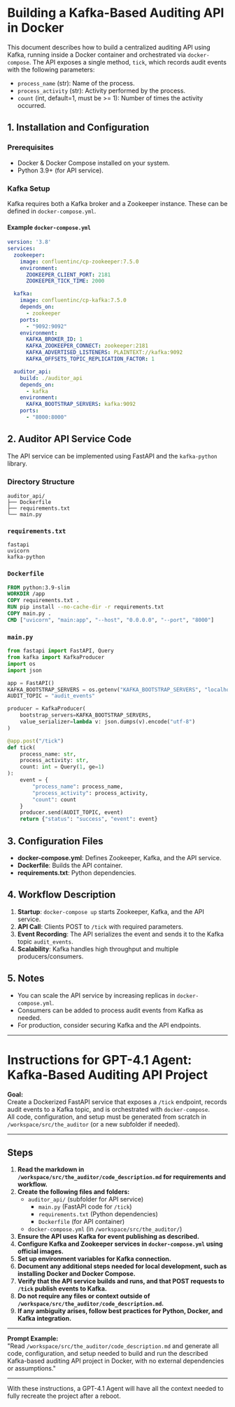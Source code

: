 # Building a Kafka-Based Auditing API in Docker

This document describes how to build a centralized auditing API using Kafka, running inside a Docker container and orchestrated via `docker-compose`. The API exposes a single method, `tick`, which records audit events with the following parameters:

- `process_name` (str): Name of the process.
- `process_activity` (str): Activity performed by the process.
- `count` (int, default=1, must be >= 1): Number of times the activity occurred.

## 1. Installation and Configuration

### Prerequisites

- Docker & Docker Compose installed on your system.
- Python 3.9+ (for API service).

### Kafka Setup

Kafka requires both a Kafka broker and a Zookeeper instance. These can be defined in `docker-compose.yml`.

#### Example `docker-compose.yml`

```yaml
version: '3.8'
services:
  zookeeper:
    image: confluentinc/cp-zookeeper:7.5.0
    environment:
      ZOOKEEPER_CLIENT_PORT: 2181
      ZOOKEEPER_TICK_TIME: 2000

  kafka:
    image: confluentinc/cp-kafka:7.5.0
    depends_on:
      - zookeeper
    ports:
      - "9092:9092"
    environment:
      KAFKA_BROKER_ID: 1
      KAFKA_ZOOKEEPER_CONNECT: zookeeper:2181
      KAFKA_ADVERTISED_LISTENERS: PLAINTEXT://kafka:9092
      KAFKA_OFFSETS_TOPIC_REPLICATION_FACTOR: 1

  auditor_api:
    build: ./auditor_api
    depends_on:
      - kafka
    environment:
      KAFKA_BOOTSTRAP_SERVERS: kafka:9092
    ports:
      - "8000:8000"
```

## 2. Auditor API Service Code

The API service can be implemented using FastAPI and the `kafka-python` library.

### Directory Structure

```
auditor_api/
├── Dockerfile
├── requirements.txt
└── main.py
```

### `requirements.txt`

```
fastapi
uvicorn
kafka-python
```

### `Dockerfile`

```dockerfile
FROM python:3.9-slim
WORKDIR /app
COPY requirements.txt .
RUN pip install --no-cache-dir -r requirements.txt
COPY main.py .
CMD ["uvicorn", "main:app", "--host", "0.0.0.0", "--port", "8000"]
```

### `main.py`

```python
from fastapi import FastAPI, Query
from kafka import KafkaProducer
import os
import json

app = FastAPI()
KAFKA_BOOTSTRAP_SERVERS = os.getenv("KAFKA_BOOTSTRAP_SERVERS", "localhost:9092")
AUDIT_TOPIC = "audit_events"

producer = KafkaProducer(
    bootstrap_servers=KAFKA_BOOTSTRAP_SERVERS,
    value_serializer=lambda v: json.dumps(v).encode("utf-8")
)

@app.post("/tick")
def tick(
    process_name: str,
    process_activity: str,
    count: int = Query(1, ge=1)
):
    event = {
        "process_name": process_name,
        "process_activity": process_activity,
        "count": count
    }
    producer.send(AUDIT_TOPIC, event)
    return {"status": "success", "event": event}
```

## 3. Configuration Files

- **docker-compose.yml**: Defines Zookeeper, Kafka, and the API service.
- **Dockerfile**: Builds the API container.
- **requirements.txt**: Python dependencies.

## 4. Workflow Description

1. **Startup**: `docker-compose up` starts Zookeeper, Kafka, and the API service.
2. **API Call**: Clients POST to `/tick` with required parameters.
3. **Event Recording**: The API serializes the event and sends it to the Kafka topic `audit_events`.
4. **Scalability**: Kafka handles high throughput and multiple producers/consumers.

## 5. Notes

- You can scale the API service by increasing replicas in `docker-compose.yml`.
- Consumers can be added to process audit events from Kafka as needed.
- For production, consider securing Kafka and the API endpoints.

---

# Instructions for GPT-4.1 Agent: Kafka-Based Auditing API Project

**Goal:**  
Create a Dockerized FastAPI service that exposes a `/tick` endpoint, records audit events to a Kafka topic, and is orchestrated with `docker-compose`.  
All code, configuration, and setup must be generated from scratch in `/workspace/src/the_auditor` (or a new subfolder if needed).

---

## Steps

1. **Read the markdown in `/workspace/src/the_auditor/code_description.md` for requirements and workflow.**
2. **Create the following files and folders:**
   - `auditor_api/` (subfolder for API service)
     - `main.py` (FastAPI code for `/tick`)
     - `requirements.txt` (Python dependencies)
     - `Dockerfile` (for API container)
   - `docker-compose.yml` (in `/workspace/src/the_auditor/`)
3. **Ensure the API uses Kafka for event publishing as described.**
4. **Configure Kafka and Zookeeper services in `docker-compose.yml` using official images.**
5. **Set up environment variables for Kafka connection.**
6. **Document any additional steps needed for local development, such as installing Docker and Docker Compose.**
7. **Verify that the API service builds and runs, and that POST requests to `/tick` publish events to Kafka.**
8. **Do not require any files or context outside of `/workspace/src/the_auditor/code_description.md`.**
9. **If any ambiguity arises, follow best practices for Python, Docker, and Kafka integration.**

---

**Prompt Example:**  
"Read `/workspace/src/the_auditor/code_description.md` and generate all code, configuration, and setup needed to build and run the described Kafka-based auditing API project in Docker, with no external dependencies or assumptions."

---

With these instructions, a GPT-4.1 Agent will have all the context needed to fully recreate the project after a reboot.